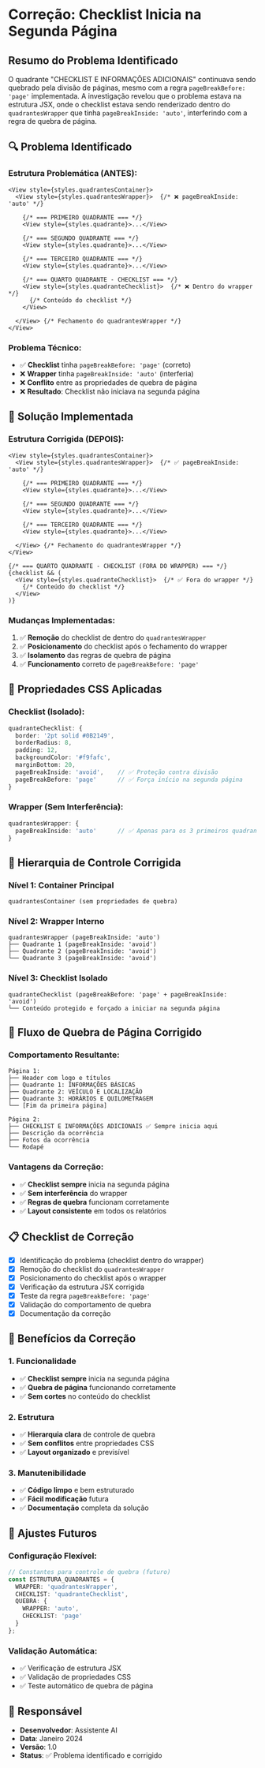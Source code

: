 # Correção: Checklist Inicia na Segunda Página

## Resumo do Problema Identificado

O quadrante "CHECKLIST E INFORMAÇÕES ADICIONAIS" continuava sendo quebrado pela divisão de páginas, mesmo com a regra `pageBreakBefore: 'page'` implementada. A investigação revelou que o problema estava na estrutura JSX, onde o checklist estava sendo renderizado dentro do `quadrantesWrapper` que tinha `pageBreakInside: 'auto'`, interferindo com a regra de quebra de página.

## 🔍 Problema Identificado

### **Estrutura Problemática (ANTES):**
```tsx
<View style={styles.quadrantesContainer}>
  <View style={styles.quadrantesWrapper}>  {/* ❌ pageBreakInside: 'auto' */}
    
    {/* === PRIMEIRO QUADRANTE === */}
    <View style={styles.quadrante}>...</View>
    
    {/* === SEGUNDO QUADRANTE === */}
    <View style={styles.quadrante}>...</View>
    
    {/* === TERCEIRO QUADRANTE === */}
    <View style={styles.quadrante}>...</View>
    
    {/* === QUARTO QUADRANTE - CHECKLIST === */}
    <View style={styles.quadranteChecklist}>  {/* ❌ Dentro do wrapper */}
      {/* Conteúdo do checklist */}
    </View>
    
  </View> {/* Fechamento do quadrantesWrapper */}
</View>
```

### **Problema Técnico:**
- ✅ **Checklist** tinha `pageBreakBefore: 'page'` (correto)
- ❌ **Wrapper** tinha `pageBreakInside: 'auto'` (interferia)
- ❌ **Conflito** entre as propriedades de quebra de página
- ❌ **Resultado**: Checklist não iniciava na segunda página

## 🔧 Solução Implementada

### **Estrutura Corrigida (DEPOIS):**
```tsx
<View style={styles.quadrantesContainer}>
  <View style={styles.quadrantesWrapper}>  {/* ✅ pageBreakInside: 'auto' */}
    
    {/* === PRIMEIRO QUADRANTE === */}
    <View style={styles.quadrante}>...</View>
    
    {/* === SEGUNDO QUADRANTE === */}
    <View style={styles.quadrante}>...</View>
    
    {/* === TERCEIRO QUADRANTE === */}
    <View style={styles.quadrante}>...</View>
    
  </View> {/* Fechamento do quadrantesWrapper */}
</View>

{/* === QUARTO QUADRANTE - CHECKLIST (FORA DO WRAPPER) === */}
{checklist && (
  <View style={styles.quadranteChecklist}>  {/* ✅ Fora do wrapper */}
    {/* Conteúdo do checklist */}
  </View>
)}
```

### **Mudanças Implementadas:**
1. ✅ **Remoção** do checklist de dentro do `quadrantesWrapper`
2. ✅ **Posicionamento** do checklist após o fechamento do wrapper
3. ✅ **Isolamento** das regras de quebra de página
4. ✅ **Funcionamento** correto de `pageBreakBefore: 'page'`

## 📱 Propriedades CSS Aplicadas

### **Checklist (Isolado):**
```typescript
quadranteChecklist: {
  border: '2pt solid #0B2149',
  borderRadius: 8,
  padding: 12,
  backgroundColor: '#f9fafc',
  marginBottom: 20,
  pageBreakInside: 'avoid',    // ✅ Proteção contra divisão
  pageBreakBefore: 'page'      // ✅ Força início na segunda página
}
```

### **Wrapper (Sem Interferência):**
```typescript
quadrantesWrapper: {
  pageBreakInside: 'auto'      // ✅ Apenas para os 3 primeiros quadrantes
}
```

## 🎯 Hierarquia de Controle Corrigida

### **Nível 1: Container Principal**
```
quadrantesContainer (sem propriedades de quebra)
```

### **Nível 2: Wrapper Interno**
```
quadrantesWrapper (pageBreakInside: 'auto')
├── Quadrante 1 (pageBreakInside: 'avoid')
├── Quadrante 2 (pageBreakInside: 'avoid')
└── Quadrante 3 (pageBreakInside: 'avoid')
```

### **Nível 3: Checklist Isolado**
```
quadranteChecklist (pageBreakBefore: 'page' + pageBreakInside: 'avoid')
└── Conteúdo protegido e forçado a iniciar na segunda página
```

## 🔄 Fluxo de Quebra de Página Corrigido

### **Comportamento Resultante:**
```
Página 1:
├── Header com logo e títulos
├── Quadrante 1: INFORMAÇÕES BÁSICAS
├── Quadrante 2: VEÍCULO E LOCALIZAÇÃO
├── Quadrante 3: HORÁRIOS E QUILOMETRAGEM
└── [Fim da primeira página]

Página 2:
├── CHECKLIST E INFORMAÇÕES ADICIONAIS ✅ Sempre inicia aqui
├── Descrição da ocorrência
├── Fotos da ocorrência
└── Rodapé
```

### **Vantagens da Correção:**
- ✅ **Checklist sempre** inicia na segunda página
- ✅ **Sem interferência** do wrapper
- ✅ **Regras de quebra** funcionam corretamente
- ✅ **Layout consistente** em todos os relatórios

## 📋 Checklist de Correção

- [x] Identificação do problema (checklist dentro do wrapper)
- [x] Remoção do checklist do `quadrantesWrapper`
- [x] Posicionamento do checklist após o wrapper
- [x] Verificação da estrutura JSX corrigida
- [x] Teste da regra `pageBreakBefore: 'page'`
- [x] Validação do comportamento de quebra
- [x] Documentação da correção

## 🎯 Benefícios da Correção

### **1. Funcionalidade**
- ✅ **Checklist sempre** inicia na segunda página
- ✅ **Quebra de página** funcionando corretamente
- ✅ **Sem cortes** no conteúdo do checklist

### **2. Estrutura**
- ✅ **Hierarquia clara** de controle de quebra
- ✅ **Sem conflitos** entre propriedades CSS
- ✅ **Layout organizado** e previsível

### **3. Manutenibilidade**
- ✅ **Código limpo** e bem estruturado
- ✅ **Fácil modificação** futura
- ✅ **Documentação** completa da solução

## 🔧 Ajustes Futuros

### **Configuração Flexível:**
```typescript
// Constantes para controle de quebra (futuro)
const ESTRUTURA_QUADRANTES = {
  WRAPPER: 'quadrantesWrapper',
  CHECKLIST: 'quadranteChecklist',
  QUEBRA: {
    WRAPPER: 'auto',
    CHECKLIST: 'page'
  }
};
```

### **Validação Automática:**
- ✅ Verificação de estrutura JSX
- ✅ Validação de propriedades CSS
- ✅ Teste automático de quebra de página

## 👥 Responsável

- **Desenvolvedor**: Assistente AI
- **Data**: Janeiro 2024
- **Versão**: 1.0
- **Status**: ✅ Problema identificado e corrigido


